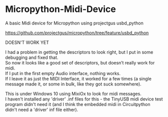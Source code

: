 # Micropython-Midi-Device
A basic Midi device for Micropython using projectgus usbd_python   

https://github.com/projectgus/micropython/tree/feature/usbd_python   


DOESN'T WORK YET

I had a problem in getting the descriptors to look right, but I put in some debugging and fixed that.   
So now it looks like a good set of descriptors, but doesn’t really work for midi.   
If I put in the first empty Audio interface, nothing works.   
If I leave it as just the MIDI Interface, it worked for a few times (a single message made it, or some in bulk, like they got suck somewhere).   

This is under Windows 10 using MixiOx to look for midi messages.   
I haven't installed any 'driver' .inf files for this - the TinyUSB midi device test program didn't need it (and I think the embedded midi in Circuitpython didn't need a 'driver' inf file either).   
   



